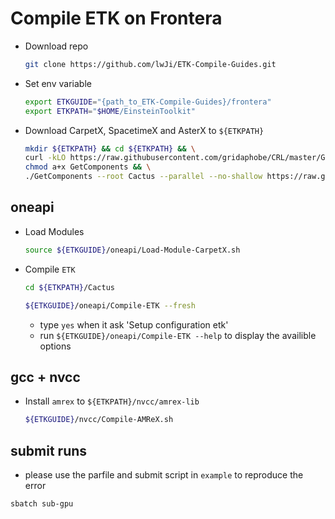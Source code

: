 # Compile ETK on Frontera

* Download repo

    ```bash
    git clone https://github.com/lwJi/ETK-Compile-Guides.git
    ```

* Set env variable

    ```bash
    export ETKGUIDE="{path_to_ETK-Compile-Guides}/frontera"
    export ETKPATH="$HOME/EinsteinToolkit"
    ```

* Download CarpetX, SpacetimeX and AsterX to `${ETKPATH}`

    ```bash
    mkdir ${ETKPATH} && cd ${ETKPATH} && \
    curl -kLO https://raw.githubusercontent.com/gridaphobe/CRL/master/GetComponents && \
    chmod a+x GetComponents && \
    ./GetComponents --root Cactus --parallel --no-shallow https://raw.githubusercontent.com/lwJi/ETK-Compile-Guides/main/ThornList/asterx.th
    ```

## oneapi
* Load Modules

    ```bash
    source ${ETKGUIDE}/oneapi/Load-Module-CarpetX.sh
    ```

* Compile `ETK`

    ```bash
    cd ${ETKPATH}/Cactus

    ${ETKGUIDE}/oneapi/Compile-ETK --fresh
    ```
    - type `yes` when it ask 'Setup configuration etk'
    - run `${ETKGUIDE}/oneapi/Compile-ETK --help` to display the availible options

## gcc + nvcc

* Install `amrex` to `${ETKPATH}/nvcc/amrex-lib`

    ```bash
    ${ETKGUIDE}/nvcc/Compile-AMReX.sh
    ```


## submit runs

* please use the parfile and submit script in `example` to reproduce the error

```
sbatch sub-gpu
```
